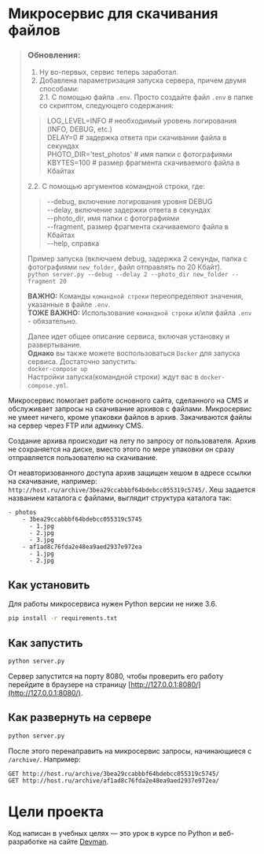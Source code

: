 # Микросервис для скачивания файлов

> ### Обновления:
> 1. Ну во-первых, сервис теперь заработал.
> 2. Добавлена параметризация запуска сервера, причем двумя способами:   
> 2.1. С помощью файла `.env`. Просто создайте файл `.env` в папке со скриптом, следующего содержания:  
> >LOG_LEVEL=INFO # необходимый уровень логирования (INFO, DEBUG, etc.)  
> >DELAY=0 # задержка ответа при скачивании файла в секундах  
> >PHOTO_DIR='test_photos' # имя папки с фотографиями    
> >KBYTES=100 # размер фрагмента скачиваемого файла в Кбайтах
>
> 2.2. С помощью аргументов командной строки, где:
> > --debug, включение логирования уровня DEBUG  
> > --delay, включение задержки ответа в секундах  
> > --photo_dir, имя папки с фотографиями   
> > --fragment, размер фрагмента скачиваемого файла в Кбайтах  
> > --help, справка
> 
> Пример запуска (включаем debug, задержка 2 секунды, папка с фотографиями `new_folder`, файл отправлять по 20 Кбайт).  
> `python server.py --debug --delay 2 --photo_dir new_folder --fragment 20`  
> 
>**ВАЖНО:** Команды `командной строки` переопределяют значения, указанные в файле `.env`.  
>**ТОЖЕ ВАЖНО:** Использование `командной строки` и/или файла `.env` - обязательно.    
> 
> Далее идет общее описание сервиса, включая установку и развертывание.  
> **Однако** вы также можете воспользоваться `Docker` для запуска сервиса. Достаточно запустить:  
> `docker-compose up`  
> Настройки запуска(командной строки) ждут вас в `docker-compose.yml`.  

Микросервис помогает работе основного сайта, сделанного на CMS и обслуживает
запросы на скачивание архивов с файлами. Микросервис не умеет ничего, кроме упаковки файлов
в архив. Закачиваются файлы на сервер через FTP или админку CMS.

Создание архива происходит на лету по запросу от пользователя. Архив не сохраняется на диске, вместо этого по мере упаковки он сразу отправляется пользователю на скачивание.

От неавторизованного доступа архив защищен хешом в адресе ссылки на скачивание, например: `http://host.ru/archive/3bea29ccabbbf64bdebcc055319c5745/`. Хеш задается названием каталога с файлами, выглядит структура каталога так:

```
- photos
    - 3bea29ccabbbf64bdebcc055319c5745
      - 1.jpg
      - 2.jpg
      - 3.jpg
    - af1ad8c76fda2e48ea9aed2937e972ea
      - 1.jpg
      - 2.jpg
```


## Как установить

Для работы микросервиса нужен Python версии не ниже 3.6.

```bash
pip install -r requirements.txt
```

## Как запустить

```bash
python server.py
```

Сервер запустится на порту 8080, чтобы проверить его работу перейдите в браузере на страницу [http://127.0.0.1:8080/](http://127.0.0.1:8080/).

## Как развернуть на сервере

```bash
python server.py
```

После этого перенаправить на микросервис запросы, начинающиеся с `/archive/`. Например:

```
GET http://host.ru/archive/3bea29ccabbbf64bdebcc055319c5745/
GET http://host.ru/archive/af1ad8c76fda2e48ea9aed2937e972ea/
```

# Цели проекта

Код написан в учебных целях — это урок в курсе по Python и веб-разработке на сайте [Devman](https://dvmn.org).
